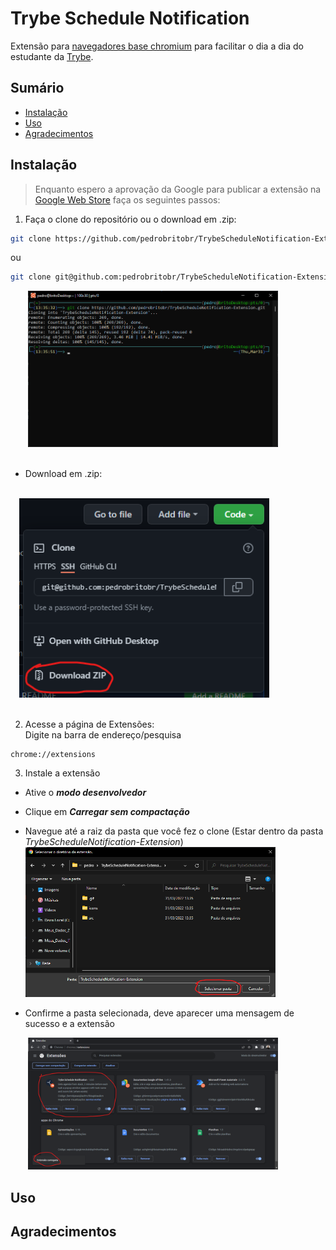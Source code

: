 # Trybe Schedule Notification

Extensão para [navegadores base chromium](https://en.m.wikipedia.org/wiki/Chromium_(web_browser) "Chromium Wikipédia") para facilitar o dia a dia do estudante da [Trybe](https://github.com/betrybe "github.com/betrybe").

## Sumário
- [Instalação](#instalação)
- [Uso](#uso)
- [Agradecimentos](#agradecimentos)

## <a id="instalação"></a> Instalação

> Enquanto espero a aprovação da Google para publicar a extensão na [Google Web Store](https://chrome.google.com/webstore/category/extensions?hl=pt-BR "Google Web Store") faça os seguintes passos:


1. Faça o clone do repositório ou o download em .zip:  
```sh
git clone https://github.com/pedrobritobr/TrybeScheduleNotification-Extension.git
```  
ou  
```sh
git clone git@github.com:pedrobritobr/TrybeScheduleNotification-Extension.git
```
&emsp;&emsp;<img src="./images/screenshots/01_git_clone.png" width="400" alt="git clone">
<br>
<br>
* Download em .zip:
<br>
&emsp;<img src="./images/screenshots/01_zip_download.png" width="400" alt="git clone">
<br>
<br>

2. Acesse a página de Extensões:  
Digite na barra de endereço/pesquisa
```
chrome://extensions
```

3. Instale a extensão  
* Ative o ***modo desenvolvedor***
* Clique em ***Carregar sem compactação***
* Navegue até a raiz da pasta que você fez o clone (Estar dentro da pasta *TrybeScheduleNotification-Extension*)
&emsp;&emsp;<img src="./images/screenshots/03_navegue_na_pag.png" width="400" alt="git clone">

* Confirme a pasta selecionada, deve aparecer uma mensagem de sucesso e a extensão

&emsp;&emsp;<img src="./images/screenshots/03_tudo_ok.png" width="400" alt="git clone">

## <a id="uso"></a> Uso
## <a id="agradecimentos"></a> Agradecimentos
